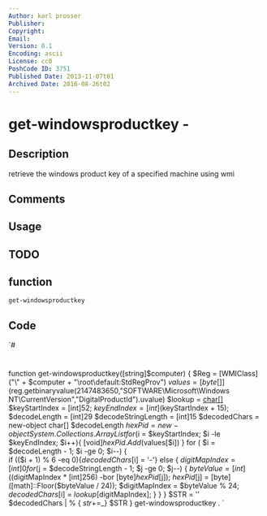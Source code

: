 ```yaml
---
Author: karl prosser
Publisher: 
Copyright: 
Email: 
Version: 0.1
Encoding: ascii
License: cc0
PoshCode ID: 3751
Published Date: 2013-11-07t01
Archived Date: 2016-08-26t02
---
```


# get-windowsproductkey - 

## Description

retrieve the windows product key of a specified machine using wmi

## Comments



## Usage



## TODO



## function

`get-windowsproductkey`

## Code

`#
 #
 function get-windowsproductkey([string]$computer)
 {
 $Reg = [WMIClass] ("\\" + $computer + "\root\default:StdRegProv")
 $values = [byte[]]($reg.getbinaryvalue(2147483650,"SOFTWARE\Microsoft\Windows NT\CurrentVersion","DigitalProductId").uvalue)
 $lookup = [char[]]("B","C","D","F","G","H","J","K","M","P","Q","R","T","V","W","X","Y","2","3","4","6","7","8","9")
 $keyStartIndex = [int]52;
 $keyEndIndex = [int]($keyStartIndex + 15);
 $decodeLength = [int]29
 $decodeStringLength = [int]15
 $decodedChars = new-object char[] $decodeLength 
 $hexPid = new-object System.Collections.ArrayList
 for ($i = $keyStartIndex; $i -le $keyEndIndex; $i++){ [void]$hexPid.Add($values[$i]) }
 for ( $i = $decodeLength - 1; $i -ge 0; $i--)
     {                
      if (($i + 1) % 6 -eq 0){$decodedChars[$i] = '-'}
      else
        {
         $digitMapIndex = [int]0
         for ($j = $decodeStringLength - 1; $j -ge 0; $j--)
         {
             $byteValue = [int](($digitMapIndex * [int]256) -bor [byte]$hexPid[$j]);
             $hexPid[$j] = [byte] ([math]::Floor($byteValue / 24));
             $digitMapIndex = $byteValue % 24;
             $decodedChars[$i] = $lookup[$digitMapIndex];
          }
         }
      }
 $STR = ''     
 $decodedChars | % { $str+=$_}
 $STR
 }
 get-windowsproductkey .
`

